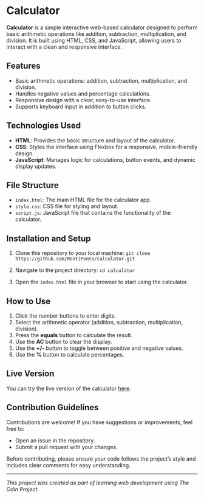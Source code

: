 # Calculator

**Calculator** is a simple interactive web-based calculator designed to perform basic arithmetic operations like addition, subtraction, multiplication, and division. It is built using HTML, CSS, and JavaScript, allowing users to interact with a clean and responsive interface.

## Features

- Basic arithmetic operations: addition, subtraction, multiplication, and division.
- Handles negative values and percentage calculations.
- Responsive design with a clear, easy-to-use interface.
- Supports keyboard input in addition to button clicks.

## Technologies Used

- **HTML**: Provides the basic structure and layout of the calculator.
- **CSS**: Styles the interface using Flexbox for a responsive, mobile-friendly design.
- **JavaScript**: Manages logic for calculations, button events, and dynamic display updates.

## File Structure

- `index.html`: The main HTML file for the calculator app.
- `style.css`: CSS file for styling and layout.
- `script.js`: JavaScript file that contains the functionality of the calculator.

## Installation and Setup

1. Clone this repository to your local machine:
   `git clone https://github.com/MentiPento/calculator.git`
   
2. Navigate to the project directory:
   `cd calculator`
   
3. Open the `index.html` file in your browser to start using the calculator.

## How to Use

1. Click the number buttons to enter digits.
2. Select the arithmetic operator (addition, subtraction, multiplication, division).
3. Press the **equals** button to calculate the result.
4. Use the **AC** button to clear the display.
5. Use the **+/-** button to toggle between positive and negative values.
6. Use the **%** button to calculate percentages.

## Live Version

You can try the live version of the calculator [here](https://mentipento.github.io/calculator/).

## Contribution Guidelines

Contributions are welcome! If you have suggestions or improvements, feel free to:
- Open an issue in the repository.
- Submit a pull request with your changes.

Before contributing, please ensure your code follows the project’s style and includes clear comments for easy understanding.

---

*This project was created as part of learning web development using The Odin Project.* 
